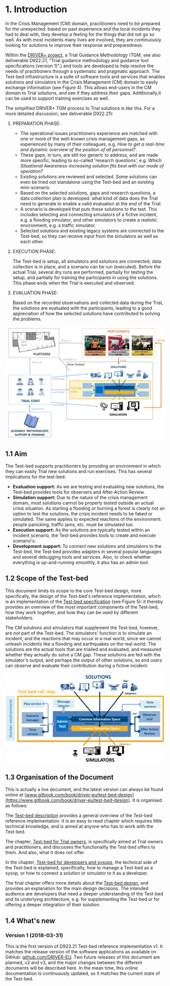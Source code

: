 # 1. Introduction

In the Crisis Management (CM) domain, practitioners need to be prepared for the unexpected: based on past experience and the local incidents they had to deal with, they develop a feeling for the things that did not go so well. As with most incidents many lives are involved, they are continuously looking for solutions to improve their response and preparedness.

Within the [DRIVER+ project](http://www.driver-project.eu), a Trial Guidance Methodology (TGM, see also deliverable D922.21, "Trial guidance methodology and guidance tool specifications (version 1)".) and tools are developed to help resolve the needs of practitioners through a systematic and pragmatic approach. The Test-bed infrastructure is a suite of software tools and services that enables solutions and simulators in the Crisis Management (CM) domain to easily exchange information (see Figure 4). This allows end-users in the CM domain to Trial solutions, and see if they address their gaps. Additionally,it can be used to support training exercises as well.

The simplified DRIVER+ TGM process to Trial solutions is like this. For a more detailed discussion, see deliverable D922.21):

1. PREPARATION PHASE:

   - The operational issues practitioners experience are matched with one or more of the well-known crisis management gaps, as experienced by many of their colleagues, e.g. *How to get a real-time and dynamic overview of the position of all personnel?*.
   - These gaps, in turn, are still too generic to address, and are made more specific, leading to so-called 'research questions', e.g. *Which Situational Awareness-increasing solution fits best with our mode of operation?*
   - Existing solutions are reviewed and selected. Some solutions can even be tried out standalone using the Test-bed and an existing mini-scenario.
   - Based on the selected solutions, gaps and research questions, a data collection plan is developed: what kind of data does the Trial need to generate to enable a valid evaluation at the end of the Trial.
   - A scenario is developed that puts these solutions to the test. This includes selecting and connecting simulators of a fictive incident, e.g. a flooding simulator, and other simulators to create a realistic environment, e.g. a traffic simulator.
   - Selected solutions and existing legacy systems are connected to the Test-bed, so they can receive input from the simulators as well as each other.

2. EXECUTION PHASE:

   The Test-bed is setup, all simulators and solutions are connected, data collection is in place, and a scenario can be run (executed). Before the actual Trial, several dry runs are performed, partially for testing the setup, and partially for training the participants in using the solutions. This phase ends when the Trial is executed and observed.

3. EVALUATION PHASE:

   Based on the recorded observations and collected data during the Trial, the solutions are evaluated with the participants, leading to a good appreciation of how the selected solutions have contributed to solving the problems.

![Test-bed environment](img/test-bed-environment.jpg)

## 1.1 Aim

The Test-bed supports practitioners by providing an environment in which they can easily Trial new solutions and run exercises. This has several implications for the test-bed:

- **Evaluation support:** As we are testing and evaluating new solutions, the Test-bed provides tools for observers and After-Action Review.
- **Simulation support:** Due to the nature of the crisis management domain, most solutions cannot be properly tested outside an actual crisis situation. As starting a flooding or burning a forest is clearly not an option to test the solutions, the crisis incident needs to be faked or simulated. The same applies to expected reactions of the environment: people panicking, traffic jams, etc. must be simulated too.
- **Execution support:** As the solutions are typically tested within an incident scenario, the Test-bed provides tools to create and execute scenario's.
- **Development support:** To connect new solutions and simulators to the Test-bed, the Test-bed provides adapters in several popular languages and several debugging tools and services. Also, to check whether everything is up-and-running smoothly, it also has an admin tool.

## 1.2 Scope of the Test-bed

This document limits its scope to the core Test-bed design, more specifically, the design of the Test-bed's reference implementation, which is an implementation of the [Test-bed specification](https://driver-eu.gitbooks.io/test-bed-specification) (see Figure 5): it thereby provides an overview of the most important components of the Test-bed, how they work together, and how they can be used by different stakeholders.

The CM solutions and simulators that supplement the Test-bed, however, are *not* part of the Test-bed. The simulators' function is to simulate an incident, and the reactions that may occur in a real world, since we cannot unleash incidents like a flooding and earthquakes on the real world. The solutions are the actual tools that are trialled and evaluated, and measured whether they actually do solve a CM gap. These solutions are fed with the simulator's output, and perhaps the output of other solutions, so end users can observe and evaluate their contribution during a fictive incident.

![Scope of the test-bed](img/test-bed-components-explained.png)

## 1.3 Organisation of the Document

This is actually a live document, and the latest version can always be found online at [www.gitbook.com/book/driver-eu/test-bed-design](https://www.gitbook.com/book/driver-eu/test-bed-design). It is organised as follows:

The [Test-bed description](test-bed-description.md) provides a general overview of the Test-bed reference implementation. It is an easy to read chapter which requires little technical knowledge, and is aimed at anyone who has to work with the Test-bed.

The chapter, [Test-bed for Trial owners](Trial-owners.md), is specifically aimed at Trial owners and practitioners, and discusses the functionality the Test-bed offers to them. And also, what it does not offer.

In the chapter, [Test-bed for developers and sysops](developers.md), the technical side of the Test-bed is explained, specifically, how to manage a Test-bed as a sysop, or how to connect a solution or simulator to it as a developer.

The final chapter offers more details about the [Test-bed design](design.md), and provides an explanation for the main design decisions. The intended audience are developers that need a deeper understanding of the Test-bed and its underlying architecture, e.g. for supplementing the Test-bed or for offering a deeper integration of their solution.

## 1.4 What's new

### Version 1 (2018-03-31)

This is the first version of D923.21 Test-bed reference implementation v1. It matches the release version of the software applications as available on GitHub: [github.com/DRIVER-EU](https://github.com/DRIVER-EU). Two future releases of this document are planned, v2 and v3, and the major changes between the different documents will be described here. In the mean time, this online documentation is continuously updated, so it matches the current state of the Test-bed.
